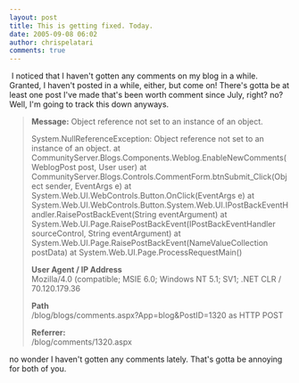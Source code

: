 ```yaml
---
layout: post
title: This is getting fixed. Today.
date: 2005-09-08 06:02
author: chrispelatari
comments: true
---
```


<p><!--StartFragment --> I noticed that I haven't gotten any comments on my 
blog in a while. Granted, I haven't posted in a while, either, but come on! 
There's gotta be at least one post I've made that's been worth comment since 
July, right? no? Well, I'm going to track this down anyways.</p>
<blockquote style="margin-right:0;">
  <p><b>Message:</b> Object reference not set to an instance of an object. </p>
  <p>System.NullReferenceException: Object reference not set to an instance of 
  an object. at 
  CommunityServer.Blogs.Components.Weblog.EnableNewComments(WeblogPost post, 
  User user) at 
  CommunityServer.Blogs.Controls.CommentForm.btnSubmit_Click(Object sender, 
  EventArgs e) at System.Web.UI.WebControls.Button.OnClick(EventArgs e) at 
  System.Web.UI.WebControls.Button.System.Web.UI.IPostBackEventHandler.RaisePostBackEvent(String 
  eventArgument) at System.Web.UI.Page.RaisePostBackEvent(IPostBackEventHandler 
  sourceControl, String eventArgument) at 
  System.Web.UI.Page.RaisePostBackEvent(NameValueCollection postData) at 
  System.Web.UI.Page.ProcessRequestMain() </p>
  <p><b>User Agent / IP Address</b><br />Mozilla/4.0 (compatible; MSIE 6.0; 
  Windows NT 5.1; SV1; .NET CLR / 70.120.179.36 </p>
  <p><b>Path</b><br />/blog/blogs/comments.aspx?App=blog&amp;PostID=1320 as HTTP 
  POST </p>
  <p><b>Referrer:</b><br />/blog/comments/1320.aspx </p></blockquote>
<p>no wonder I haven't gotten any comments lately. That's gotta be annoying for 
both of you.</p>
